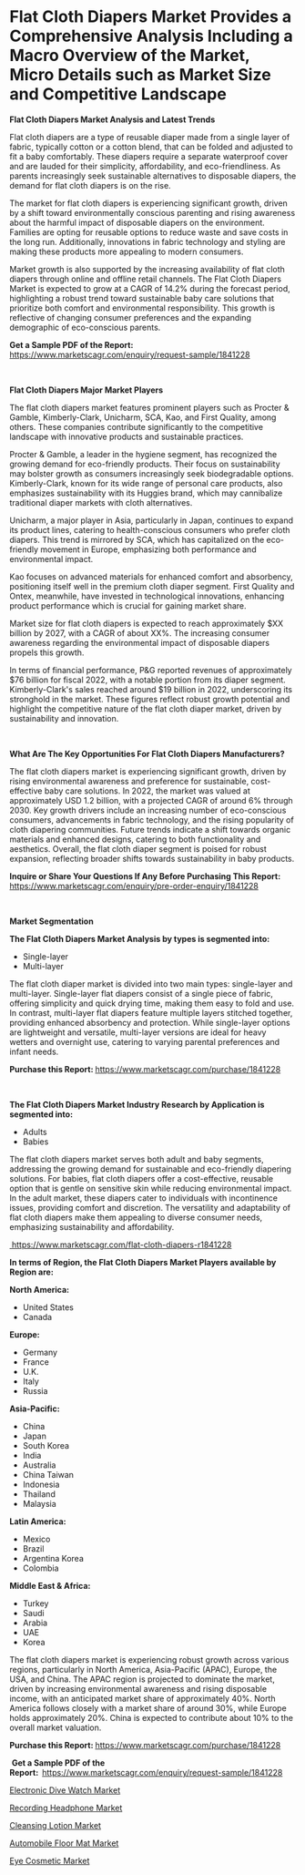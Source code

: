 <p><h1>Flat Cloth Diapers Market Provides a Comprehensive Analysis Including a Macro Overview of the Market, Micro Details such as Market Size and Competitive Landscape</h1></p><p><strong>Flat Cloth Diapers Market Analysis and Latest Trends</strong></p>
<p><p>Flat cloth diapers are a type of reusable diaper made from a single layer of fabric, typically cotton or a cotton blend, that can be folded and adjusted to fit a baby comfortably. These diapers require a separate waterproof cover and are lauded for their simplicity, affordability, and eco-friendliness. As parents increasingly seek sustainable alternatives to disposable diapers, the demand for flat cloth diapers is on the rise.</p><p>The market for flat cloth diapers is experiencing significant growth, driven by a shift toward environmentally conscious parenting and rising awareness about the harmful impact of disposable diapers on the environment. Families are opting for reusable options to reduce waste and save costs in the long run. Additionally, innovations in fabric technology and styling are making these products more appealing to modern consumers.</p><p>Market growth is also supported by the increasing availability of flat cloth diapers through online and offline retail channels. The Flat Cloth Diapers Market is expected to grow at a CAGR of 14.2% during the forecast period, highlighting a robust trend toward sustainable baby care solutions that prioritize both comfort and environmental responsibility. This growth is reflective of changing consumer preferences and the expanding demographic of eco-conscious parents.</p></p>
<p><strong>Get a Sample PDF of the Report:&nbsp;</strong> <a href="https://www.marketscagr.com/enquiry/request-sample/1841228?utm_campaign=1905&utm_medium=2&utm_source=Github&utm_content=ia&utm_term=04042025&utm_id=flat-cloth-diapers">https://www.marketscagr.com/enquiry/request-sample/1841228</a></p>
<p>&nbsp;</p>
<p><strong>Flat Cloth Diapers Major Market Players</strong></p>
<p><p>The flat cloth diapers market features prominent players such as Procter & Gamble, Kimberly-Clark, Unicharm, SCA, Kao, and First Quality, among others. These companies contribute significantly to the competitive landscape with innovative products and sustainable practices.</p><p>Procter & Gamble, a leader in the hygiene segment, has recognized the growing demand for eco-friendly products. Their focus on sustainability may bolster growth as consumers increasingly seek biodegradable options. Kimberly-Clark, known for its wide range of personal care products, also emphasizes sustainability with its Huggies brand, which may cannibalize traditional diaper markets with cloth alternatives.</p><p>Unicharm, a major player in Asia, particularly in Japan, continues to expand its product lines, catering to health-conscious consumers who prefer cloth diapers. This trend is mirrored by SCA, which has capitalized on the eco-friendly movement in Europe, emphasizing both performance and environmental impact.</p><p>Kao focuses on advanced materials for enhanced comfort and absorbency, positioning itself well in the premium cloth diaper segment. First Quality and Ontex, meanwhile, have invested in technological innovations, enhancing product performance which is crucial for gaining market share.</p><p>Market size for flat cloth diapers is expected to reach approximately $XX billion by 2027, with a CAGR of about XX%. The increasing consumer awareness regarding the environmental impact of disposable diapers propels this growth. </p><p>In terms of financial performance, P&G reported revenues of approximately $76 billion for fiscal 2022, with a notable portion from its diaper segment. Kimberly-Clark's sales reached around $19 billion in 2022, underscoring its stronghold in the market. These figures reflect robust growth potential and highlight the competitive nature of the flat cloth diaper market, driven by sustainability and innovation.</p></p>
<p>&nbsp;</p>
<p><strong>What Are The Key Opportunities For Flat Cloth Diapers Manufacturers?</strong></p>
<p><p>The flat cloth diapers market is experiencing significant growth, driven by rising environmental awareness and preference for sustainable, cost-effective baby care solutions. In 2022, the market was valued at approximately USD 1.2 billion, with a projected CAGR of around 6% through 2030. Key growth drivers include an increasing number of eco-conscious consumers, advancements in fabric technology, and the rising popularity of cloth diapering communities. Future trends indicate a shift towards organic materials and enhanced designs, catering to both functionality and aesthetics. Overall, the flat cloth diaper segment is poised for robust expansion, reflecting broader shifts towards sustainability in baby products.</p></p>
<p><strong>Inquire or Share Your Questions If Any Before Purchasing This Report:</strong> <a href="https://www.marketscagr.com/enquiry/pre-order-enquiry/1841228?utm_campaign=1905&utm_medium=2&utm_source=Github&utm_content=ia&utm_term=04042025&utm_id=flat-cloth-diapers">https://www.marketscagr.com/enquiry/pre-order-enquiry/1841228</a></p>
<p>&nbsp;</p>
<p><strong>Market Segmentation</strong></p>
<p><strong>The Flat Cloth Diapers Market Analysis by types is segmented into:</strong></p>
<p><ul><li>Single-layer</li><li>Multi-layer</li></ul></p>
<p><p>The flat cloth diaper market is divided into two main types: single-layer and multi-layer. Single-layer flat diapers consist of a single piece of fabric, offering simplicity and quick drying time, making them easy to fold and use. In contrast, multi-layer flat diapers feature multiple layers stitched together, providing enhanced absorbency and protection. While single-layer options are lightweight and versatile, multi-layer versions are ideal for heavy wetters and overnight use, catering to varying parental preferences and infant needs.</p></p>
<p><strong>Purchase this Report:&nbsp;</strong><a href="https://www.marketscagr.com/purchase/1841228?utm_campaign=1905&utm_medium=2&utm_source=Github&utm_content=ia&utm_term=04042025&utm_id=flat-cloth-diapers">https://www.marketscagr.com/purchase/1841228</a></p>
<p>&nbsp;</p>
<p><strong>The Flat Cloth Diapers Market Industry Research by Application is segmented into:</strong></p>
<p><ul><li>Adults</li><li>Babies</li></ul></p>
<p><p>The flat cloth diapers market serves both adult and baby segments, addressing the growing demand for sustainable and eco-friendly diapering solutions. For babies, flat cloth diapers offer a cost-effective, reusable option that is gentle on sensitive skin while reducing environmental impact. In the adult market, these diapers cater to individuals with incontinence issues, providing comfort and discretion. The versatility and adaptability of flat cloth diapers make them appealing to diverse consumer needs, emphasizing sustainability and affordability.</p></p>
<p><a href="https://www.marketscagr.com/flat-cloth-diapers-r1841228?utm_campaign=1905&utm_medium=2&utm_source=Github&utm_content=ia&utm_term=04042025&utm_id=flat-cloth-diapers">&nbsp;https://www.marketscagr.com/flat-cloth-diapers-r1841228</a></p>
<p><strong>In terms of Region, the Flat Cloth Diapers Market Players available by Region are:</strong></p>
<p>
    <p> <strong> North America: </strong>
        <ul>
            <li>United States</li>
            <li>Canada</li>
        </ul>
        </p> 
    <p> <strong> Europe: </strong>
        <ul>
            <li>Germany</li>
            <li>France</li>
            <li>U.K.</li>
            <li>Italy</li>
            <li>Russia</li>
        </ul>
        </p> 
    <p> <strong> Asia-Pacific: </strong>
        <ul>
            <li>China</li>
            <li>Japan</li>
            <li>South Korea</li>
            <li>India</li>
            <li>Australia</li>
            <li>China Taiwan</li>
            <li>Indonesia</li>
            <li>Thailand</li>
            <li>Malaysia</li>
        </ul>
        </p> 
    <p> <strong> Latin America: </strong>
        <ul>
            <li>Mexico</li>
            <li>Brazil</li>
            <li>Argentina Korea</li>
            <li>Colombia</li>
        </ul>
        </p> 
    <p> <strong> Middle East & Africa: </strong>
        <ul>
            <li>Turkey</li>
            <li>Saudi</li>
            <li>Arabia</li>
            <li>UAE</li>
            <li>Korea</li>
        </ul>
    </p>
    </p>
<p><p>The flat cloth diapers market is experiencing robust growth across various regions, particularly in North America, Asia-Pacific (APAC), Europe, the USA, and China. The APAC region is projected to dominate the market, driven by increasing environmental awareness and rising disposable income, with an anticipated market share of approximately 40%. North America follows closely with a market share of around 30%, while Europe holds approximately 20%. China is expected to contribute about 10% to the overall market valuation.</p></p>
<p><strong>Purchase this Report: </strong><a href="https://www.marketscagr.com/purchase/1841228?utm_campaign=1905&utm_medium=2&utm_source=Github&utm_content=ia&utm_term=04042025&utm_id=flat-cloth-diapers">https://www.marketscagr.com/purchase/1841228</a></p>
<p>&nbsp;<strong>Get a Sample PDF of the Report:&nbsp;&nbsp;</strong><a href="https://www.marketscagr.com/enquiry/request-sample/1841228?utm_campaign=1905&utm_medium=2&utm_source=Github&utm_content=ia&utm_term=04042025&utm_id=flat-cloth-diapers">https://www.marketscagr.com/enquiry/request-sample/1841228</a></p>
<p><strong></strong></p>
<p><p><a href="https://github.com/spineamosa0e/Market-Research-Report-List-1/blob/main/electronic-dive-watch-market.md?utm_campaign=1905&utm_medium=2&utm_source=Github&utm_content=ia&utm_term=04042025&utm_id=flat-cloth-diapers">Electronic Dive Watch Market</a></p><p><a href="https://github.com/waldarolka1j/Market-Research-Report-List-1/blob/main/recording-headphone-market.md?utm_campaign=1905&utm_medium=2&utm_source=Github&utm_content=ia&utm_term=04042025&utm_id=flat-cloth-diapers">Recording Headphone Market</a></p><p><a href="https://github.com/maaniwilka9y/Market-Research-Report-List-1/blob/main/cleansing-lotion-market.md?utm_campaign=1905&utm_medium=2&utm_source=Github&utm_content=ia&utm_term=04042025&utm_id=flat-cloth-diapers">Cleansing Lotion Market</a></p><p><a href="https://github.com/failarustic/Market-Research-Report-List-1/blob/main/automobile-floor-mat-market.md?utm_campaign=1905&utm_medium=2&utm_source=Github&utm_content=ia&utm_term=04042025&utm_id=flat-cloth-diapers">Automobile Floor Mat Market</a></p><p><a href="https://github.com/damjiederyd/Market-Research-Report-List-1/blob/main/eye-cosmetic-market.md?utm_campaign=1905&utm_medium=2&utm_source=Github&utm_content=ia&utm_term=04042025&utm_id=flat-cloth-diapers">Eye Cosmetic Market</a></p></p>